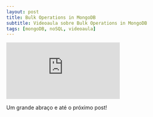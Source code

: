 ```yaml
---
layout: post
title: Bulk Operations in MongoDB
subtitle: Videoaula sobre Bulk Operations in MongoDB
tags: [mongoDB, noSQL, videoaula]
---
```


<div class="video-container">
    <iframe src="https://www.youtube-nocookie.com/embed/Dqi7OKeANV8" title="Videoaula sobre Bulk Operations in MongoDB" frameborder="0" allow="accelerometer; autoplay; encrypted-media; gyroscope; picture-in-picture" allowfullscreen></iframe>
</div>

Um grande abraço e até o próximo post!
